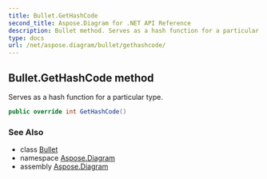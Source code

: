 ```yaml
---
title: Bullet.GetHashCode
second_title: Aspose.Diagram for .NET API Reference
description: Bullet method. Serves as a hash function for a particular type
type: docs
url: /net/aspose.diagram/bullet/gethashcode/
---
```

## Bullet.GetHashCode method

Serves as a hash function for a particular type.

```csharp
public override int GetHashCode()
```

### See Also

* class [Bullet](../)
* namespace [Aspose.Diagram](../../bullet/)
* assembly [Aspose.Diagram](../../../)


